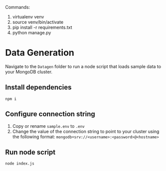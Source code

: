 Commands:

1. virtualenv venv
2. source venv/bin/activate
3. pip install -r requirements.txt
4. python manage.py

# Data Generation

Navigate to the `Datagen` folder to run a node script that loads sample data to your MongoDB cluster.
## Install dependencies

`npm i`

## Configure connection string

1. Copy or rename `sample.env` to `.env` 
2. Change the value of the connection string to point to your cluster using the following format: `mongodb+srv://<username>:<password>@<hostname>`

## Run node script

`node index.js`